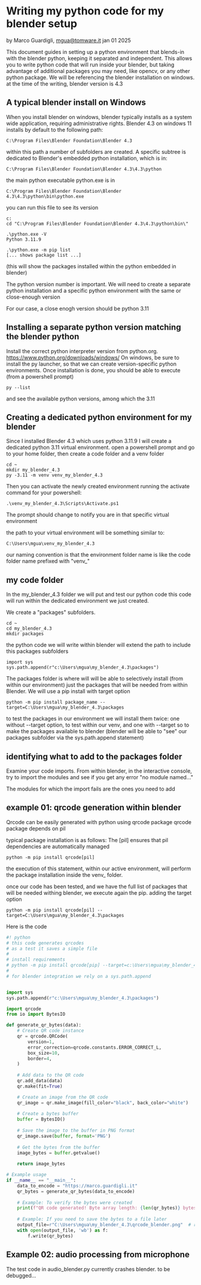 # Writing my python code for my blender setup

by Marco Guardigli, mgua@tomware.it
jan 01 2025

This document guides in setting up a python environment that blends-in with 
the blender python, keeping it separated and independent.
This allows you to write python code that will run inside your blender, but
taking advantage of additional packages you may need, like opencv, or any 
other python package.
We will be referencing the blender installation on windows.
at the time of the writing, blender version is 4.3


## A typical blender install on Windows

When you install blender on windows, blender typically installs as a system wide application, requiring administrative rights.
Blender 4.3 on windows 11 installs by default to the following path:
```
C:\Program Files\Blender Foundation\Blender 4.3
```
within this path a number of subfolders are created. A specific subtree is 
dedicated to Blender's embedded python installation, which is in:
```
C:\Program Files\Blender Foundation\Blender 4.3\4.3\python
```
the main python executable python.exe is in 
```
C:\Program Files\Blender Foundation\Blender 4.3\4.3\python\bin\python.exe
```
you can run this file to see its version
```
c:
cd "C:\Program Files\Blender Foundation\Blender 4.3\4.3\python\bin\"

.\python.exe -V
Python 3.11.9

.\python.exe -m pip list
[... shows package list ...]
```

(this will show the packages installed within the python embedded in blender)

The python version number is important. We will need to create a separate 
python installation and a specific python environment with the same 
or close-enough version

For our case, a close enogh version should be python 3.11


## Installing a separate python version matching the blender python

Install the correct python interpreter version from python.org.
https://www.python.org/downloads/windows/ 
On windows, be sure to install the py launcher, so that we can create 
version-specific python environments.
Once installation is done, you should be able to execute 
(from a powershell prompt)

```
py --list
```

and see the available python versions, among which the 3.11


## Creating a dedicated python environment for my blender

Since I installed Blender 4.3 which uses python 3.11.9 I will create a 
dedicated python 3.11 virtual environment.
open a powershell prompt and go to your home folder, then create a code 
folder and a venv folder 

```
cd ~
mkdir my_blender_4.3
py -3.11 -m venv venv_my_blender_4.3
```

Then you can activate the newly created environment running the activate 
command for your powershell:

```
.\venv_my_blender_4.3\Scripts\Activate.ps1
```

The prompt should change to notify you are in that specific virtual environment

the path to your virtual environment will be something similar to:

```
C:\Users\mgua\venv_my_blender_4.3
```

our naming convention is that the environment folder name is like the 
code folder name prefixed with "venv_"



## my code folder

In the my_blender_4.3 folder we will put and test our python code
this code will run within the dedicated environment we just created.

We create a "packages" subfolders. 

```
cd ~
cd my_blender_4.3
mkdir packages
```

the python code we will write within blender will extend the path 
to include this packages subfolders

```
import sys
sys.path.append(r"c:\Users\mgua\my_blender_4.3\packages")
```


The packages folder is where will will be able to selectively install 
(from within our environment) just the packages that will be needed from
within Blender. We will use a pip install with target option

```
python -m pip install package_name --target=C:\Users\mgua\my_blender_4.3\packages
```

to test the packages in our environment we will install them twice: 
one without --target option, to test within our venv, and one with --target
so to make the packages available to blender (blender will be able to "see" 
our packages subfolder via the sys.path.append statement)


## identifying what to add to the packages folder

Examine your code imports. 
From within blender, in the interactive console, try to import 
the modules and see if you get any error "no module named..." 

The modules for which the import fails are the ones you need to add


## example 01: qrcode generation within blender

Qrcode can be easily generated with python using qrcode package
qrcode package depends on pil

typical package installation is as follows: The [pil] ensures that 
pil dependencies are automatically managed

```
python -m pip install qrcode[pil]
```

the execution of this statement, within our active environment, will perform
the package installation inside the venv_ folder.

once our code has been tested, and we have the full list of packages that will
be needed withing blender, we execute again the pip. adding the target option

```
python -m pip install qrcode[pil] --target=C:\Users\mgua\my_blender_4.3\packages
```

Here is the code 

```python
#! python
# this code generates qrcodes 
# as a test it saves a simple file
#
# install requirements
# python -m pip install qrcode[pip] --target=c:\Users\mgua\my_blender_4.3\packages
#
# for blender integration we rely on a sys.path.append


import sys
sys.path.append(r"c:\Users\mgua\my_blender_4.3\packages")

import qrcode
from io import BytesIO

def generate_qr_bytes(data):
    # Create QR code instance
    qr = qrcode.QRCode(
        version=1,
        error_correction=qrcode.constants.ERROR_CORRECT_L,
        box_size=10,
        border=4,
    )
    
    # Add data to the QR code
    qr.add_data(data)
    qr.make(fit=True)

    # Create an image from the QR code
    qr_image = qr.make_image(fill_color="black", back_color="white")
    
    # Create a bytes buffer
    buffer = BytesIO()
    
    # Save the image to the buffer in PNG format
    qr_image.save(buffer, format='PNG')
    
    # Get the bytes from the buffer
    image_bytes = buffer.getvalue()
    
    return image_bytes

# Example usage
if __name__ == "__main__":
    data_to_encode = "https://marco.guardigli.it"
    qr_bytes = generate_qr_bytes(data_to_encode)
    
    # Example: To verify the bytes were created
    print(f"QR code generated! Byte array length: {len(qr_bytes)} bytes")
    
    # Example: If you need to save the bytes to a file later
    output_file=r"C:\Users\mgua\my_blender_4.3\qrcode_blender.png"  # r is to avoid backslash escaping role
    with open(output_file, 'wb') as f:
        f.write(qr_bytes)

```


## Example 02: audio processing from microphone

The test code in audio_blender.py currently crashes blender. 
to be debugged...


